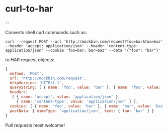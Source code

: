 # curl-to-har

--

Converts shell curl commands such as:

``` curl
curl --request POST --url 'http://mockbin.com/request?foo=bar&foo=baz' --header 'accept: application/json' --header 'content-type: application/json' --cookie 'foo=bar; bar=baz' --data '{"foo": "bar"}'

```

to HAR request objects:


``` js
{ 
  method: 'POST',
  url: 'http://mockbin.com/request',
  httpVersion: 'HTTP/1.1',
  queryString: [ { name: 'foo', value: 'bar' }, { name: 'foo', value: 'baz' } ],
  headers: 
   [ { name: 'accept', value: 'application/json' },
     { name: 'content-type', value: 'application/json' } ],
  cookies: [ { name: 'foo', value: 'bar' }, { name: 'bar', value: 'baz' } ],
  postData: { mimeType: 'application/json', text: { foo: 'bar' } } 
}
```

Pull requests most welcome!
